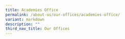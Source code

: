 ```yaml
---
title: Academies Office
permalink: /about-us/our-offices/academies-office/
variant: markdown
description: ""
third_nav_title: Our Offices
---
```

